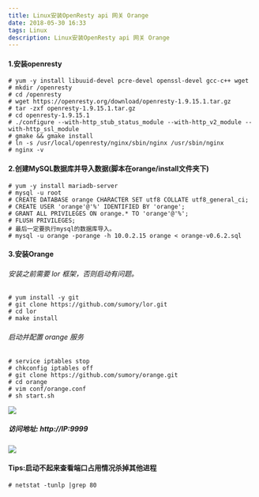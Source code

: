 ```yaml
---
title: Linux安装OpenResty api 网关 Orange
date: 2018-05-30 16:33
tags: Linux
description: Linux安装OpenResty api 网关 Orange
---
```

#### 1.安装openresty
```shell
# yum -y install libuuid-devel pcre-devel openssl-devel gcc-c++ wget
# mkdir /openresty
# cd /openresty
# wget https://openresty.org/download/openresty-1.9.15.1.tar.gz
# tar -zxf openresty-1.9.15.1.tar.gz
# cd openresty-1.9.15.1
# ./configure --with-http_stub_status_module --with-http_v2_module --with-http_ssl_module 
# gmake && gmake install
# ln -s /usr/local/openresty/nginx/sbin/nginx /usr/sbin/nginx
# nginx -v
```
<!--more-->
#### 2.创建MySQL数据库并导入数据(脚本在orange/install文件夹下)
```shell
# yum -y install mariadb-server
# mysql -u root
# CREATE DATABASE orange CHARACTER SET utf8 COLLATE utf8_general_ci;
# CREATE USER 'orange'@'%' IDENTIFIED BY 'orange';
# GRANT ALL PRIVILEGES ON orange.* TO 'orange'@'%';
# FLUSH PRIVILEGES;
# 最后一定要执行mysql的数据库导入。
# mysql -u orange -porange -h 10.0.2.15 orange < orange-v0.6.2.sql
```
#### 3.安装Orange
###### 安装之前需要 lor 框架，否则启动有问题。
```shell
# yum install -y git
# git clone https://github.com/sumory/lor.git
# cd lor
# make install
```
###### 启动并配置 orange 服务
```shell
# service iptables stop
# chkconfig iptables off
# git clone https://github.com/sumory/orange.git
# cd orange
# vim conf/orange.conf
# sh start.sh
```
![](https://upload-images.jianshu.io/upload_images/2743275-2e009409e9d775d4.png?imageMogr2/auto-orient/strip%7CimageView2/2/w/1240)


##### 访问地址: http://IP:9999
![](https://upload-images.jianshu.io/upload_images/2743275-b87cf50db17bdbf6.png?imageMogr2/auto-orient/strip%7CimageView2/2/w/1240)
#### Tips:启动不起来查看端口占用情况杀掉其他进程
```shell
# netstat -tunlp |grep 80
```
